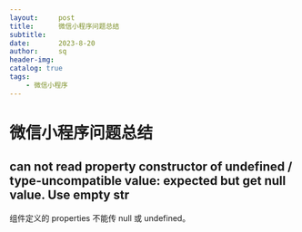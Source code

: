 ```yaml
---
layout:     post
title:      微信小程序问题总结
subtitle:   
date:       2023-8-20
author:     sq
header-img: 
catalog: true
tags:
    - 微信小程序
---
```

# 微信小程序问题总结
## can not read property constructor of undefined / type-uncompatible value: expected <String> but get null value. Use empty str
组件定义的 properties 不能传 null 或 undefined。

